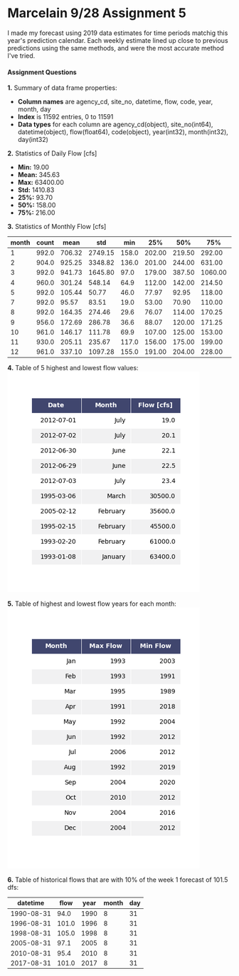 # Marcelain 9/28 Assignment 5

I made my forecast using 2019 data estimates for time periods matchig this year's prediction calendar.  Each weekly estimate lined up close to previous predictions using the same methods, and were the most accurate method I've tried.


#### Assignment Questions

__1.__ Summary of data frame properties:
 - **Column names** are agency_cd, site_no, datetime, flow, code, year, month, day
 - **Index** is 11592 entries, 0 to 11591
 - **Data types** for each column are agency_cd(object), site_no(int64), datetime(object), flow(float64), code(object), year(int32), month(int32), day(int32)

__2.__ Statistics of Daily Flow [cfs]
 - **Min:**     19.00
 - **Mean:**   345.63
 - **Max:**  63400.00
 - **Std:**   1410.83
 - **25%:**     93.70
 - **50%:**    158.00
 - **75%:**    216.00

__3.__ Statistics of Monthly Flow [cfs]

| month | count | mean   | std     | min   | 25%    | 50%    | 75%     | max     |
| ----- | ----- | ------ | ------- | ----- | ------ | ------ | ------- | ------- |
| 1     | 992.0 | 706.32 | 2749.15 | 158.0 | 202.00 | 219.50 | 292.00  | 63400.0 |
| 2     | 904.0 | 925.25 | 3348.82 | 136.0 | 201.00 | 244.00 | 631.00  | 61000.0 |
| 3     | 992.0 | 941.73 | 1645.80 | 97.0  | 179.00 | 387.50 | 1060.00 | 30500.0 |
| 4     | 960.0 | 301.24 | 548.14  | 64.9  | 112.00 | 142.00 | 214.50  | 4690.0  |
| 5     | 992.0 | 105.44 | 50.77   | 46.0  | 77.97  | 92.95  | 118.00  | 546.0   |
| 7     | 992.0 | 95.57  | 83.51   | 19.0  | 53.00  | 70.90  | 110.00  | 1040.0  |
| 8     | 992.0 | 164.35 | 274.46  | 29.6  | 76.07  | 114.00 | 170.25  | 5360.0  |
| 9     | 956.0 | 172.69 | 286.78  | 36.6  | 88.07  | 120.00 | 171.25  | 5590.0  |
| 10    | 961.0 | 146.17 | 111.78  | 69.9  | 107.00 | 125.00 | 153.00  | 1910.0  |
| 11    | 930.0 | 205.11 | 235.67  | 117.0 | 156.00 | 175.00 | 199.00  | 4600.0  |
| 12    | 961.0 | 337.10 | 1097.28 | 155.0 | 191.00 | 204.00 | 228.00  | 28700.0 |

__4.__ Table of 5 highest and lowest flow values:
![](2020-09-28-07-38-01.png)

__5.__ Table of highest and lowest flow years for each month:
![](2020-09-28-07-43-59.png)

__6.__ Table of historical flows that are with 10% of the week 1 forecast of 101.5 dfs: 

|  datetime  |  flow  | year | month | day |
| ---------- | ------ | ---- | ----- | --- |
| 1990-08-31 |  94.0  | 1990 |   8   |  31 |
| 1996-08-31 | 101.0  | 1996 |   8   |  31 |
| 1998-08-31 | 105.0  | 1998 |   8   |  31 |
| 2005-08-31 |  97.1  | 2005 |   8   |  31 |
| 2010-08-31 |  95.4  | 2010 |   8   |  31 |
| 2017-08-31 | 101.0  | 2017 |   8   |  31 |
